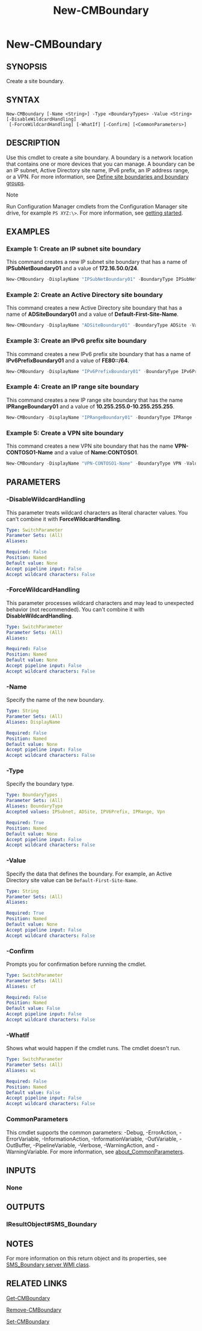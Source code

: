 ﻿---
external help file: AdminUI.PS.dll-Help.xml
Module Name: ConfigurationManager
ms.date: 03/26/2021
schema: 2.0.0
title: New-CMBoundary
---

# New-CMBoundary

## SYNOPSIS

Create a site boundary.

## SYNTAX

```
New-CMBoundary [-Name <String>] -Type <BoundaryTypes> -Value <String> [-DisableWildcardHandling]
 [-ForceWildcardHandling] [-WhatIf] [-Confirm] [<CommonParameters>]
```

## DESCRIPTION

Use this cmdlet to create a site boundary. A boundary is a network location that contains one or more devices that you can manage. A boundary can be an IP subnet, Active Directory site name, IPv6 prefix, an IP address range, or a VPN. For more information, see [Define site boundaries and boundary groups](/mem/configmgr/core/servers/deploy/configure/define-site-boundaries-and-boundary-groups).

> [!NOTE]
> Run Configuration Manager cmdlets from the Configuration Manager site drive, for example `PS XYZ:\>`. For more information, see [getting started](/powershell/sccm/overview).

## EXAMPLES

### Example 1: Create an IP subnet site boundary

This command creates a new IP subnet site boundary that has a name of **IPSubNetBoundary01** and a value of **172.16.50.0/24**.

```powershell
New-CMBoundary -DisplayName "IPSubNetBoundary01" -BoundaryType IPSubNet -Value "172.16.50.0/24"
```

### Example 2: Create an Active Directory site boundary

This command creates a new Active Directory site boundary that has a name of **ADSiteBoundary01** and a value of **Default-First-Site-Name**.

```powershell
New-CMBoundary -DisplayName "ADSiteBoundary01" -BoundaryType ADSite -Value "Default-First-Site-Name"
```

### Example 3: Create an IPv6 prefix site boundary

This command creates a new IPv6 prefix site boundary that has a name of **IPv6PrefixBoundary01** and a value of **FE80::/64**.

```powershell
New-CMBoundary -DisplayName "IPv6PrefixBoundary01" -BoundaryType IPv6Prefix -Value "FE80::/64"
```

### Example 4: Create an IP range site boundary

This command creates a new IP range site boundary that has the name **IPRangeBoundary01** and a value of **10.255.255.0-10.255.255.255**.

```powershell
New-CMBoundary -DisplayName "IPRangeBoundary01" -BoundaryType IPRange -Value "10.255.255.0-10.255.255.255"
```

### Example 5: Create a VPN site boundary

This command creates a new VPN site boundary that has the name **VPN-CONTOSO1-Name** and a value of **Name:CONTOSO1**.

```powershell
New-CMBoundary -DisplayName "VPN-CONTOSO1-Name" -BoundaryType VPN -Value "Name:CONTOSO1"
```

## PARAMETERS

### -DisableWildcardHandling

This parameter treats wildcard characters as literal character values. You can't combine it with **ForceWildcardHandling**.

```yaml
Type: SwitchParameter
Parameter Sets: (All)
Aliases:

Required: False
Position: Named
Default value: None
Accept pipeline input: False
Accept wildcard characters: False
```

### -ForceWildcardHandling

This parameter processes wildcard characters and may lead to unexpected behavior (not recommended). You can't combine it with **DisableWildcardHandling**.

```yaml
Type: SwitchParameter
Parameter Sets: (All)
Aliases:

Required: False
Position: Named
Default value: None
Accept pipeline input: False
Accept wildcard characters: False
```

### -Name

Specify the name of the new boundary.

```yaml
Type: String
Parameter Sets: (All)
Aliases: DisplayName

Required: False
Position: Named
Default value: None
Accept pipeline input: False
Accept wildcard characters: False
```

### -Type

Specify the boundary type.

```yaml
Type: BoundaryTypes
Parameter Sets: (All)
Aliases: BoundaryType
Accepted values: IPSubnet, ADSite, IPV6Prefix, IPRange, Vpn

Required: True
Position: Named
Default value: None
Accept pipeline input: False
Accept wildcard characters: False
```

### -Value

Specify the data that defines the boundary. For example, an Active Directory site value can be `Default-First-Site-Name`.

```yaml
Type: String
Parameter Sets: (All)
Aliases:

Required: True
Position: Named
Default value: None
Accept pipeline input: False
Accept wildcard characters: False
```

### -Confirm

Prompts you for confirmation before running the cmdlet.

```yaml
Type: SwitchParameter
Parameter Sets: (All)
Aliases: cf

Required: False
Position: Named
Default value: False
Accept pipeline input: False
Accept wildcard characters: False
```

### -WhatIf

Shows what would happen if the cmdlet runs. The cmdlet doesn't run.

```yaml
Type: SwitchParameter
Parameter Sets: (All)
Aliases: wi

Required: False
Position: Named
Default value: False
Accept pipeline input: False
Accept wildcard characters: False
```

### CommonParameters
This cmdlet supports the common parameters: -Debug, -ErrorAction, -ErrorVariable, -InformationAction, -InformationVariable, -OutVariable, -OutBuffer, -PipelineVariable, -Verbose, -WarningAction, and -WarningVariable. For more information, see [about_CommonParameters](http://go.microsoft.com/fwlink/?LinkID=113216).

## INPUTS

### None
## OUTPUTS

### IResultObject#SMS_Boundary
## NOTES

For more information on this return object and its properties, see [SMS_Boundary server WMI class](/mem/configmgr/develop/reference/core/servers/configure/sms_boundary-server-wmi-class).

## RELATED LINKS

[Get-CMBoundary](Get-CMBoundary.md)

[Remove-CMBoundary](Remove-CMBoundary.md)

[Set-CMBoundary](Set-CMBoundary.md)
